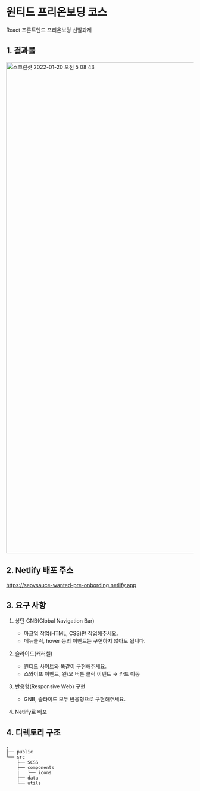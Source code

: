 # 원티드 프리온보딩 코스

React 프론트엔드 프리온보딩 선발과제

## 1. 결과물

<img width="1315" alt="스크린샷 2022-01-20 오전 5 08 43" src="https://user-images.githubusercontent.com/65898861/150205994-fb6d36d0-1f8f-4469-880b-15ef58202937.png">

## 2. Netlify 배포 주소

https://seoysauce-wanted-pre-onbording.netlify.app

## 3. 요구 사항

1. 상단 GNB(Global Navigation Bar)

   - 마크업 작업(HTML, CSS)만 작업해주세요.
   - 메뉴클릭, hover 등의 이벤트는 구현하지 않아도 됩니다.

2. 슬라이드(캐러셀)

   - 원티드 사이트와 똑같이 구현해주세요.
   - 스와이프 이벤트, 왼/오 버튼 클릭 이벤트 → 카드 이동

3. 반응형(Responsive Web) 구현

   - GNB, 슬라이드 모두 반응형으로 구현해주세요.

4. Netlify로 배포

## 4. 디렉토리 구조

```
.
├── public
└── src
    ├── SCSS
    ├── components
    |   └── icons
    ├── data
    └── utils
```
